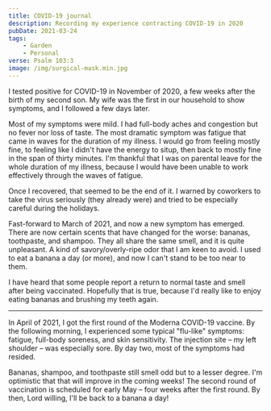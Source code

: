```yaml
---
title: COVID-19 journal
description: Recording my experience contracting COVID-19 in 2020
pubDate: 2021-03-24
tags:
    - Garden
    - Personal
verse: Psalm 103:3
image: /img/surgical-mask.min.jpg
---
```


I tested positive for COVID-19 in November of 2020, a few weeks after the birth of my second son. My wife was the first in our household to show symptoms, and I followed a few days later.

Most of my symptoms were mild. I had full-body aches and congestion but no fever nor loss of taste. The most dramatic symptom was fatigue that came in waves for the duration of my illness. I would go from feeling mostly fine, to feeling like I didn't have the energy to situp, then back to mostly fine in the span of thirty minutes. I'm thankful that I was on parental leave for the whole duration of my illness, because I would have been unable to work effectively through the waves of fatigue.

Once I recovered, that seemed to be the end of it. I warned by coworkers to take the virus seriously (they already were) and tried to be especially careful during the holidays.

Fast-forward to March of 2021, and now a new symptom has emerged. There are now certain scents that have changed for the worse: bananas, toothpaste, and shampoo. They all share the same smell, and it is quite unpleasant. A kind of savory/overly-ripe odor that I am keen to avoid. I used to eat a banana a day (or more), and now I can't stand to be too near to them.

I have heard that some people report a return to normal taste and smell after being vaccinated. Hopefully that is true, because I'd really like to enjoy eating bananas and brushing my teeth again.

---

In April of 2021, I got the first round of the Moderna COVID-19 vaccine. By the following morning, I experienced some typical "flu-like" symptoms: fatigue, full-body soreness, and skin sensitivity. The injection site – my left shoulder – was especially sore. By day two, most of the symptoms had resided.

Bananas, shampoo, and toothpaste still smell odd but to a lesser degree. I'm optimistic that that will improve in the coming weeks! The second round of vaccination is scheduled for early May – four weeks after the first round. By then, Lord willing, I'll be back to a banana a day!
